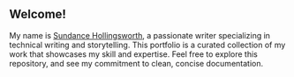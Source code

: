 ## Welcome!
My name is [Sundance Hollingsworth](www.linkedin.com/in/sundance-hollingsworth-0b24b2249), a passionate writer specializing in technical writing and storytelling.
This portfolio is a curated collection of my work that showcases my skill and expertise. 
Feel free to explore this repository, and see my commitment to clean, concise documentation. 
